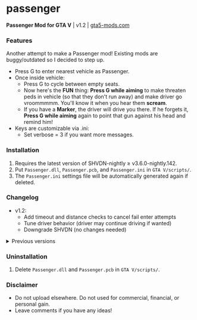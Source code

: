 # passenger
**Passenger Mod for GTA V** | v1.2 | [gta5-mods.com](https://www.gta5-mods.com/scripts/passenger)

### Features
Another attempt to make a Passenger mod! Existing mods are buggy/outdated so I decided to step up.
+ Press G to enter nearest vehicle as Passenger.
+ Once inside vehicle:
    + Press G to cycle between empty seats.
    + Now here's the **FUN** thing: **Press G while aiming** to make threaten peds in vehicle (so that they don't run away) and make driver go vroommmmm. You'll know it when you hear them **scream**.
    + If you have a **Marker**, the driver will drive you there. If he forgets it, **Press G while aiming** again to point that gun against his head and remind him!
+ Keys are customizable via .ini:
    + Set verbose = 3 if you want more messages.

### Installation
1. Requires the latest version of SHVDN-nightly ≥ v3.6.0-nightly.142.
2. Put `Passenger.dll`, `Passenger.pcb`, and `Passenger.ini` in `GTA V/scripts/`.
3. The `Passenger.ini` settings file will be automatically generated again if deleted.

### Changelog
+ v1.2:
    + Add timeout and distance checks to cancel fail enter attempts
    + Tune driver behavior (driver may continue driving if wanted)
    + Downgrade SHVDN (no changes needed)
<details><summary>Previous versions</summary>

+ v1.1:
    + Make Driver drive to destination if marker exists
    + Replace ped-threatening notifications with ambient screaming sounds
    + Add .ini file
</details>

### Uninstallation
1. Delete `Passenger.dll` and `Passenger.pcb` in `GTA V/scripts/`.

### Disclaimer
+ Do not upload elsewhere. Do not used for commercial, financial, or personal gain.
+ Leave comments if you have any ideas!